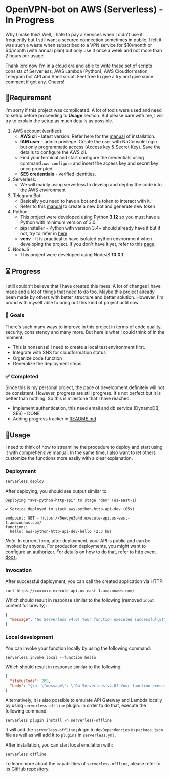 <!--
title: 'AWS Simple HTTP Endpoint example in Python'
description: 'This template demonstrates how to make a simple HTTP API with Python running on AWS Lambda and API Gateway using the Serverless Framework.'
layout: Doc
framework: v4
platform: AWS
language: python
authorLink: 'https://github.com/serverless'
authorName: 'Serverless, Inc.'
authorAvatar: 'https://avatars1.githubusercontent.com/u/13742415?s=200&v=4'
-->

# OpenVPN-bot on AWS (Serverless) - In Progress

Why I make this? Well, I hate to pay a services when I didn't use it frequently but I still want a secured connection sometimes in public. I felt it was such a waste when  subscribed to a VPN service for $10/month or $4/month (with annual plan) but only use it once a week and not more than 2 hours per usage.

Thank lord now I'm  in a cloud era and able to write these set of scripts consists of Serverless, AWS Lambda (Python), AWS Cloudformation, Telegram bot API and Shell script. Feel free to give a try and give some comment if got any. Cheers!

## 📝Requirement

I'm sorry if this project was complicated. A lot of tools were used and need to setup before proceeding to **Usage** section. But please bare with me, I will try to explain the setup as much details as possible.
1. AWS account (verified):
   - **AWS cli** - latest version. Refer here for the [manual](https://docs.aws.amazon.com/cli/latest/userguide/getting-started-install.html) of installation.
   - **IAM user** - admin privilege. Create the user with NoConsoleLogin but only programmatic access (Access key & Secret Key). Save the details to configure the AWS cli. 
   - Find your terminal and start configure the credentials using command `aws configure` and insert the access key and secret key once prompted.
   - **SES credentials** - verified identities.
2. Serverless:
   - We will mainly using serverless to develop and deploy the code into the AWS environment
3. Telegram Bot:
   - Basically you need to have a bot and a token to interact with it.
   - Refer to this [manual](www.google.com) to create a new bot and generate new token
4. Python:
   - This project were developed using Python **3.12** so you must have a Python with minimum version of 3.0.
   - **pip** installer - Python with version 3.4+ should already have it but if not, try to refer in [here](https://stackoverflow.com/a/6587528/13464580)
   - **venv** - It is practical to have isolated python environment when developing the project. If you don't have it yet, refer to this [page](https://packaging.python.org/en/latest/guides/installing-using-pip-and-virtual-environments/).  
5. NodeJS:
   - This project were developed using NodeJS **10.0.1**.

## ⌛ Progress

I still couldn't believe that I have created this mess. A lot of changes I have made and a lot of things that need to do too. Maybe this project already been made by others with better structure and better solution. However, I'm proud with myself able to bring out this kind of project until now.

### 🎯 Goals

There's such many ways to improve in this project in terms of code quality, security, consistency and many more. But here is what I could think of in the moment:

  - This is nonsense! I need to create a local test environment first.
  - Integrate with SNS for cloudformation status
  - Organize code function
  - Generalize the deployment steps


### ✅ Completed

Since this is my personal project, the pace of development definitely will not be consistent. However, progress are still progress. It's not perfect but it is better than nothing. So this is milestone that I have reached.
  - Implement authentication, this need email and db service (DynamoDB, SES) - DONE 
  - Adding progress tracker in [README.md](README.md)


## 🏃Usage
I need to think of how to streamline the procedure to deploy and start using it with comprehensive manual. In the same time, I also want to let others customize the functions more easily with a clear explanation.


### Deployment

```
serverless deploy
```

After deploying, you should see output similar to:

```
Deploying "aws-python-http-api" to stage "dev" (us-east-1)

✔ Service deployed to stack aws-python-http-api-dev (85s)

endpoint: GET - https://6ewcye3q4d.execute-api.us-east-1.amazonaws.com/
functions:
  hello: aws-python-http-api-dev-hello (2.3 kB)
```

_Note_: In current form, after deployment, your API is public and can be invoked by anyone. For production deployments, you might want to configure an authorizer. For details on how to do that, refer to [http event docs](https://www.serverless.com/framework/docs/providers/aws/events/apigateway/).

### Invocation

After successful deployment, you can call the created application via HTTP:

```
curl https://xxxxxxx.execute-api.us-east-1.amazonaws.com/
```

Which should result in response similar to the following (removed `input` content for brevity):

```json
{
  "message": "Go Serverless v4.0! Your function executed successfully!"
}
```

### Local development

You can invoke your function locally by using the following command:

```
serverless invoke local --function hello
```

Which should result in response similar to the following:

```json
{
  "statusCode": 200,
  "body": "{\n  \"message\": \"Go Serverless v4.0! Your function executed successfully!\"}"
}
```

Alternatively, it is also possible to emulate API Gateway and Lambda locally by using `serverless-offline` plugin. In order to do that, execute the following command:

```
serverless plugin install -n serverless-offline
```

It will add the `serverless-offline` plugin to `devDependencies` in `package.json` file as well as will add it to `plugins` in `serverless.yml`.

After installation, you can start local emulation with:

```
serverless offline
```

To learn more about the capabilities of `serverless-offline`, please refer to its [GitHub repository](https://github.com/dherault/serverless-offline).
